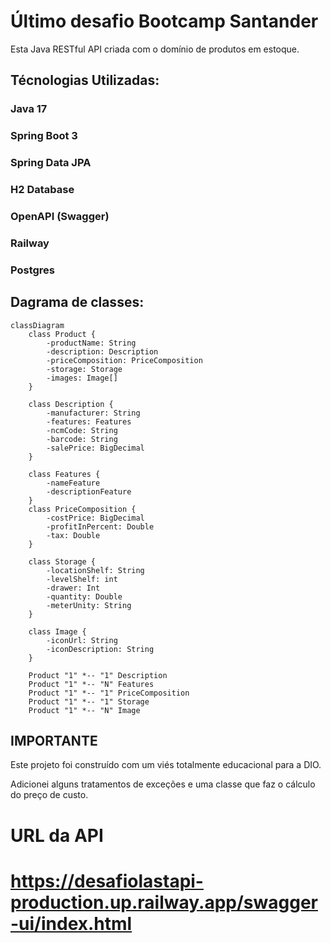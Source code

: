 # Último desafio Bootcamp Santander

Esta Java RESTful API criada com o domínio de produtos em estoque.

## Técnologias Utilizadas:
### Java 17
### Spring Boot 3
### Spring Data JPA
### H2 Database
### OpenAPI (Swagger)
### Railway
### Postgres

## Dagrama de classes:

```mermaid
classDiagram
    class Product {
        -productName: String
        -description: Description
        -priceComposition: PriceComposition
        -storage: Storage
        -images: Image[]
    }

    class Description {
        -manufacturer: String
        -features: Features
        -ncmCode: String
        -barcode: String
        -salePrice: BigDecimal
    }

    class Features {
        -nameFeature
        -descriptionFeature
    }
    class PriceComposition {
        -costPrice: BigDecimal
        -profitInPercent: Double
        -tax: Double
    }

    class Storage {
        -locationShelf: String
        -levelShelf: int
        -drawer: Int
        -quantity: Double
        -meterUnity: String
    }

    class Image {
        -iconUrl: String
        -iconDescription: String
    }

    Product "1" *-- "1" Description
    Product "1" *-- "N" Features
    Product "1" *-- "1" PriceComposition
    Product "1" *-- "1" Storage
    Product "1" *-- "N" Image
```
## IMPORTANTE

Este projeto foi construído com um viés totalmente educacional para a DIO.

Adicionei alguns tratamentos de exceções e uma classe que faz o cálculo do preço de custo.

# URL da API

# https://desafiolastapi-production.up.railway.app/swagger-ui/index.html